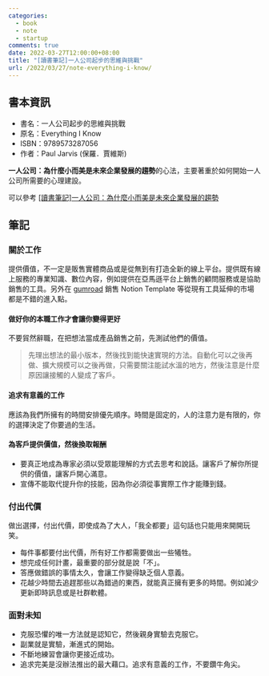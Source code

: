 ```yaml
---
categories:
  - book
  - note
  - startup
comments: true
date: 2022-03-27T12:00:00+08:00
title: "[讀書筆記]一人公司起步的思維與挑戰"
url: /2022/03/27/note-everything-i-know/
---
```


## 書本資訊

- 書名：一人公司起步的思維與挑戰
- 原名：Everything I Know
- ISBN：9789573287056
- 作者：Paul Jarvis (保羅．賈維斯)

**一人公司：為什麼小而美是未來企業發展的趨勢**的心法，主要著重於如何開始一人公司所需要的心理建設。

可以參考 [[讀書筆記]一人公司：為什麼小而美是未來企業發展的趨勢](/2022/04/03/note-company-of-one/)

## 筆記

### 關於工作

提供價值，不一定是販售實體商品或是從無到有打造全新的線上平台。提供既有線上服務的專業知識、數位內容，例如提供在亞馬遜平台上銷售的顧問服務或是協助銷售的工具。另外在 [gumroad](https://gumroad.com/) 銷售 Notion Template 等從現有工具延伸的市場都是不錯的進入點。

#### 做好你的本職工作才會讓你變得更好

不要貿然辭職，在把想法當成產品銷售之前，先測試他們的價值。
> 先理出想法的最小版本，然後找到能快速實現的方法。自動化可以之後再做、擴大規模可以之後再做，只需要關注能試水溫的地方，然後注意是什麼原因讓接觸的人變成了客戶。

#### 追求有意義的工作

應該為我們所擁有的時間安排優先順序。時間是固定的，人的注意力是有限的，你的選擇決定了你要過的生活。

#### 為客戶提供價值，然後換取報酬

- 要真正地成為專家必須以受眾能理解的方式去思考和說話。讓客戶了解你所提供的價值，讓客戶開心滿意。
- 宣傳不能取代提升你的技能，因為你必須從事實際工作才能賺到錢。

### 付出代價

做出選擇，付出代價，即使成為了大人，「我全都要」這句話也只能用來開開玩笑。

- 每件事都要付出代價，所有好工作都需要做出一些犧牲。
- 想完成任何計畫，最重要的部分就是說「不」。
- 答應做錯誤的事情太久，會讓工作變得缺乏個人意義。
- 花越少時間去追趕那些以為錯過的東西，就能真正擁有更多的時間。例如減少更新即時訊息或是社群軟體。

### 面對未知

- 克服恐懼的唯一方法就是認知它，然後親身實驗去克服它。
- 副業就是實驗，漸進式的開始。
- 不斷地練習會讓你更接近成功。
- 追求完美是沒辦法推出的最大藉口。追求有意義的工作，不要鑽牛角尖。
